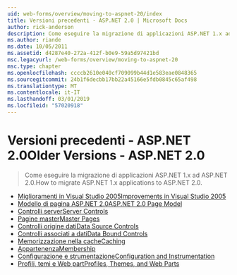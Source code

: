```yaml
---
uid: web-forms/overview/moving-to-aspnet-20/index
title: Versioni precedenti - ASP.NET 2.0 | Microsoft Docs
author: rick-anderson
description: Come eseguire la migrazione di applicazioni ASP.NET 1.x ad ASP.NET 2.0.
ms.author: riande
ms.date: 10/05/2011
ms.assetid: d4287e40-272a-412f-b0e9-59a5d97421bd
msc.legacyurl: /web-forms/overview/moving-to-aspnet-20
msc.type: chapter
ms.openlocfilehash: ccccb2610e040cf709099b44d1e583eae0848365
ms.sourcegitcommit: 24b1f6decbb17bb22a45166e5fdb0845c65af498
ms.translationtype: MT
ms.contentlocale: it-IT
ms.lasthandoff: 03/01/2019
ms.locfileid: "57020918"
---
```

<a name="older-versions---aspnet-20"></a><span data-ttu-id="51874-103">Versioni precedenti - ASP.NET 2.0</span><span class="sxs-lookup"><span data-stu-id="51874-103">Older Versions - ASP.NET 2.0</span></span>
====================
> <span data-ttu-id="51874-104">Come eseguire la migrazione di applicazioni ASP.NET 1.x ad ASP.NET 2.0.</span><span class="sxs-lookup"><span data-stu-id="51874-104">How to migrate ASP.NET 1.x applications to ASP.NET 2.0.</span></span>


- [<span data-ttu-id="51874-105">Miglioramenti in Visual Studio 2005</span><span class="sxs-lookup"><span data-stu-id="51874-105">Improvements in Visual Studio 2005</span></span>](improvements-in-visual-studio-2005.md)
- [<span data-ttu-id="51874-106">Modello di pagina ASP.NET 2.0</span><span class="sxs-lookup"><span data-stu-id="51874-106">ASP.NET 2.0 Page Model</span></span>](the-asp-net-2-0-page-model.md)
- [<span data-ttu-id="51874-107">Controlli server</span><span class="sxs-lookup"><span data-stu-id="51874-107">Server Controls</span></span>](server-controls.md)
- [<span data-ttu-id="51874-108">Pagine master</span><span class="sxs-lookup"><span data-stu-id="51874-108">Master Pages</span></span>](master-pages.md)
- [<span data-ttu-id="51874-109">Controlli origine dati</span><span class="sxs-lookup"><span data-stu-id="51874-109">Data Source Controls</span></span>](data-source-controls.md)
- [<span data-ttu-id="51874-110">Controlli associati a dati</span><span class="sxs-lookup"><span data-stu-id="51874-110">Data Bound Controls</span></span>](data-bound-controls.md)
- [<span data-ttu-id="51874-111">Memorizzazione nella cache</span><span class="sxs-lookup"><span data-stu-id="51874-111">Caching</span></span>](caching.md)
- [<span data-ttu-id="51874-112">Appartenenza</span><span class="sxs-lookup"><span data-stu-id="51874-112">Membership</span></span>](membership.md)
- [<span data-ttu-id="51874-113">Configurazione e strumentazione</span><span class="sxs-lookup"><span data-stu-id="51874-113">Configuration and Instrumentation</span></span>](configuration-and-instrumentation.md)
- [<span data-ttu-id="51874-114">Profili, temi e Web part</span><span class="sxs-lookup"><span data-stu-id="51874-114">Profiles, Themes, and Web Parts</span></span>](profiles-themes-and-web-parts.md)
